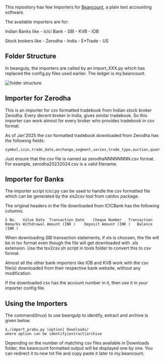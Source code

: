 This repository has few Importers for [Beancount](https://github.com/beancount/beancount), a plain text accounting software.

The available importers are for:

 Indian Banks like
    - Icici Bank
    - SBI
    - KVB
    - IOB

Stock brokers like
    - Zerodha - India
    - E*Trade - US

## Folder Structure

In beangulp, the importers are called by an import_XXX.py which has
replaced the config.py files used earlier. The ledger is my.beancount.

![folder
structure](https://github.com/prabusw/beancount-importer-zerodha/blob/master/folderstructure.png)


## Importer for Zerodha

This is an importer for csv formatted tradebook from Indian stock
broker Zerodha. Every decent broker in India, gives similar tradebook.
So this importer can work almost for every broker who provides
tradebook in csv format.

As of Jan'2025 the csv formatted tradebook downloaded from Zerodha has
the following fields:

```
symbol,isin,trade_date,exchange,segment,series,trade_type,auction,quantity,price,trade_id,order_id,order_execution_time
```
Just ensure that the csv file is named as zerodhaNNNNNNNN.csv
format. For example, zerodha20232024.csv is a valid filename.


## Importer for Banks

The importer script icici.py can be used to handle the csv formatted
file which can be generated by the xls2csv tool from catdoc package.

The original headers in the file downloaded from ICICBank has the
following columns.

```
S No.	Value Date	Transaction Date	Cheque Number	Transaction Remarks	Withdrawal Amount (INR )	Deposit Amount (INR )	Balance (INR )
```

When downloading SBI transaction statements, if xls is choosen, the
file will be in tsv format even though the file will get downloaded
with .xls extension. Use the tsv2csv.sh script in tools folder to
convert this to csv format.

Almost all the other bank importers like IOB and KVB work with the csv
file(s) downloaded from their respective bank website, without any
modification.

If the downloaded csv has the account number in it, then use it in
your importer config file.

## Using the Importers

The command(linux) to use beangulp to identify, extract and archive is
given below.

```
$./import_prabu.py [option] Downloads/
where option can be identify|extract|archive
```
Depending on the number of matching csv files available in Downloads
folder, the beancount formatted output will be displayed one by
one. You can redirect it to new txt file and copy paste it later to
my.beancount.
